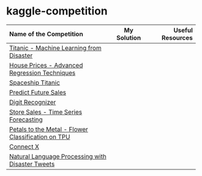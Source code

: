 # kaggle-competition
| Name of the Competition | My Solution | Useful Resources |
|:-------------------------|:-------------:|------------------:|
|[Titanic - Machine Learning from Disaster](https://www.kaggle.com/competitions/titanic) |||
|[House Prices - Advanced Regression Techniques](https://www.kaggle.com/competitions/house-prices-advanced-regression-techniques)|||
|[Spaceship Titanic](https://www.kaggle.com/competitions/spaceship-titanic)|||
|[Predict Future Sales](https://www.kaggle.com/competitions/competitive-data-science-predict-future-sales)|||
|[Digit Recognizer](https://www.kaggle.com/competitions/digit-recognizer)|||
|[Store Sales - Time Series Forecasting](https://www.kaggle.com/competitions/store-sales-time-series-forecasting)|||
|[Petals to the Metal - Flower Classification on TPU](https://www.kaggle.com/competitions/tpu-getting-started)|||
|[Connect X](https://www.kaggle.com/competitions/connectx)|||
|[Natural Language Processing with Disaster Tweets](https://www.kaggle.com/competitions/nlp-getting-started)|||
